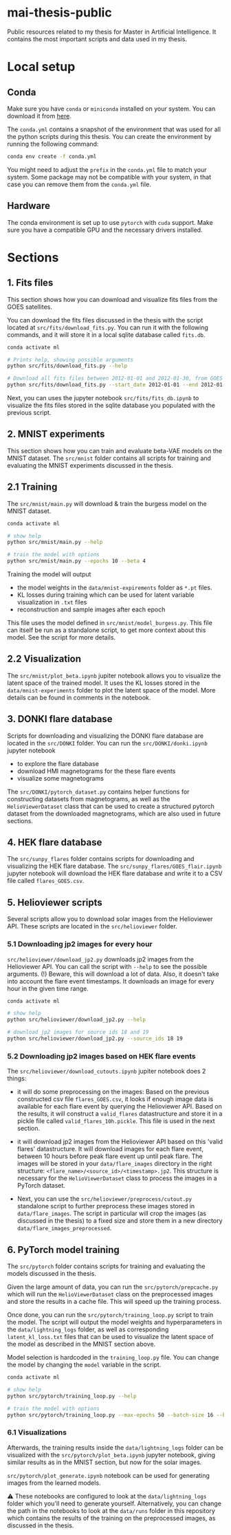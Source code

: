 # mai-thesis-public
Public resources related to my thesis for Master in Artificial Intelligence.
It contains the most important scripts and data used in my thesis.

# Local setup

## Conda

Make sure you have `conda` or `miniconda` installed on your system. You can download it from [here](https://docs.conda.io/en/latest/miniconda.html).

The `conda.yml` contains a snapshot of the environment that was used for all the python scripts during this thesis. You can create the environment by running the following command:

```bash
conda env create -f conda.yml
```

You might need to adjust the `prefix` in the `conda.yml` file to match your system. Some package may not be compatible with your system, in that case you can remove them from the `conda.yml` file.

## Hardware

The conda environment is set up to use `pytorch` with `cuda` support. 
Make sure you have a compatible GPU and the necessary drivers installed.

# Sections

## 1. Fits files
This section shows how you can download and visualize fits files from the GOES satellites.

You can download the fits files discussed in the thesis with the script located at `src/fits/download_fits.py`.
You can run it with the following commands, and it will store it in a local sqlite database called `fits.db`.

```bash
conda activate ml

# Prints help, showing possible arguments
python src/fits/download_fits.py --help

# Download all fits files between 2012-01-01 and 2012-01-30, from GOES satellite 15
python src/fits/download_fits.py --start_date 2012-01-01 --end 2012-01-30 --satellite 15
```

Next, you can uses the jupyter notebook `src/fits/fits_db.ipynb` to visualize the fits files stored in the sqlite database you populated with the previous script.

## 2. MNIST experiments
This section shows how you can train and evaluate beta-VAE models on the MNIST dataset.
The `src/mnist` folder contains all scripts for training and evaluating the MNIST experiments discussed in the thesis.

## 2.1 Training

The `src/mnist/main.py` will download & train the burgess model on the MNIST dataset. 

```bash
conda activate ml

# show help
python src/mnist/main.py --help

# train the model with options
python src/mnist/main.py --epochs 10 --beta 4
```

Training the model will output 

* the model weights in the `data/mnist-expirements` folder as `*.pt` files.
* KL losses during training which can be used for latent variable visualization in `.txt` files
* reconstruction and sample images after each epoch

This file uses the model defined in `src/mnist/model_burgess.py`. This file can itself be run as a standalone script, to get more context about this model. See the script for more details.

## 2.2 Visualization

The `src/mnist/plot_beta.ipynb` jupiter notebook allows you to visualize the latent space of the trained model. It uses the KL losses stored in the `data/mnist-experiments` folder to plot the latent space of the model. More details can be found in comments in the notebook.

## 3. DONKI flare database

Scripts for downloading and visualizing the DONKI flare database are located in the `src/DONKI` folder.
You can run the `src/DONKI/donki.ipynb` jupyter notebook 

* to explore the flare database
* download HMI magnetograms for the these flare events
* visualize some magnetograms

The `src/DONKI/pytorch_dataset.py` contains helper functions for constructing datasets from magnetograms, as well as the `HelioViewerDataset` class that can be used to create a structured pytorch dataset from the downloaded magnetograms, which are also used in future sections.

## 4. HEK flare database

The `src/sunpy_flares` folder contains scripts for downloading and visualizing the HEK flare database. The `src/sunpy_flares/GOES_flair.ipynb` jupyter notebook will download the HEK flare database and write it to a CSV file called `flares_GOES.csv`.

## 5. Helioviewer scripts

Several scripts allow you to download solar images from the Helioviewer API. These scripts are located in the `src/helioviewer` folder.

### 5.1 Downloading jp2 images for every hour

`src/helioviewer/download_jp2.py` downloads jp2 images from the Helioviewer API. You can call the script with `--help` to see the possible arguments. (!) Beware, this will download a lot of data. Also, it doesn't take into account the flare event timestamps. It downloads an image for every hour in the given time range.

```bash
conda activate ml

# show help
python src/helioviewer/download_jp2.py --help

# download jp2 images for source ids 18 and 19
python src/helioviewer/download_jp2.py --source_ids 18 19
```

### 5.2 Downloading jp2 images based on HEK flare events

The `src/helioviewer/download_cutouts.ipynb` jupiter notebook does 2 things:

* it will do some preprocessing on the images: Based on the previous constructed csv file `flares_GOES.csv`, it looks if enough image data is available for each flare event by querying the Helioviewer API. Based on the results, it will construct a `valid_flares` datastructure and store it in a pickle file called `valid_flares_10h.pickle`. This file is used in the next section.

* it will download jp2 images from the Helioviewer API based on this 'valid flares' datastructure. It will download images for each flare event, between 10 hours before peak flare event up until peak flare. The images will be stored in your `data/flare_images` directory in the right structure: `<flare_name>/<source_id>/<timestamp>.jp2`. This structure is necessary for the `HelioViewerDataset` class to process the images in a PyTorch dataset.

* Next, you can use the `src/helioviewer/preprocess/cutout.py` standalone script to further preprocess these images stored in `data/flare_images`. The script in particular will crop the images (as discussed in the thesis) to a fixed size and store them in a new directory `data/flare_images_preprocessed`. 


## 6. PyTorch model training

The `src/pytorch` folder contains scripts for training and evaluating the models discussed in the thesis.

Given the large amount of data, you can run the `src/pytorch/prepcache.py` which will run the `HelioViewerDataset` class on the preprocessed images and store the results in a cache file. This will speed up the training process.

Once done, you can run the `src/pytorch/training_loop.py` script to train the model. The script will output the model weights and hyperparameters in the `data/lightning_logs` folder, as well as corresponding `latent_kl_loss.txt` files that can be used to visualize the latent space of the model as described in the MNIST section above.

Model selection is hardcoded in the `training_loop.py` file. You can change the model by changing the `model` variable in the script.

```bash
conda activate ml

# show help
python src/pytorch/training_loop.py --help

# train the model with options
python src/pytorch/training_loop.py --max-epochs 50 --batch-size 16 --beta 4
```

### 6.1 Visualizations

Afterwards, the training results inside the `data/lightning_logs` folder can be visualized with the `src/pytorch/plot_beta.ipynb` jupyter notebook, giving similar results as in the MNIST section, but now for the solar images.

`src/pytorch/plot_generate.ipynb` notebook can be used for generating images from the learned models.

⚠️ These notebooks are configured to look at the `data/lightning_logs` folder which you'll need to generate yourself. Alternatively, you can change the path in the notebooks to look at the `data/runs` folder in this repository which contains the results of the training on the preprocessed images, as discussed in the thesis.
